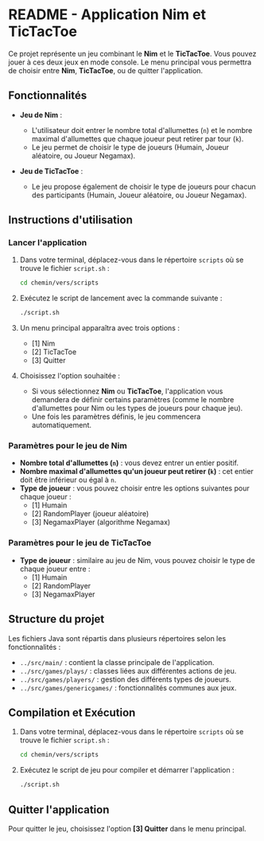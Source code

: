
# README - Application Nim et TicTacToe

Ce projet représente un jeu combinant le **Nim** et le **TicTacToe**. Vous pouvez jouer à ces deux jeux en mode console. Le menu principal vous permettra de choisir entre **Nim**, **TicTacToe**, ou de quitter l'application.

## Fonctionnalités

- **Jeu de Nim** : 
  - L'utilisateur doit entrer le nombre total d'allumettes (`n`) et le nombre maximal d'allumettes que chaque joueur peut retirer par tour (`k`).
  - Le jeu permet de choisir le type de joueurs (Humain, Joueur aléatoire, ou Joueur Negamax).
  
- **Jeu de TicTacToe** :
  - Le jeu propose également de choisir le type de joueurs pour chacun des participants (Humain, Joueur aléatoire, ou Joueur Negamax).

## Instructions d'utilisation

### Lancer l'application

1. Dans votre terminal, déplacez-vous dans le répertoire `scripts` où se trouve le fichier `script.sh` :
   ```bash
   cd chemin/vers/scripts
   ```

2. Exécutez le script de lancement avec la commande suivante :
   ```bash
   ./script.sh
   ```

3. Un menu principal apparaîtra avec trois options :
   - [1] Nim
   - [2] TicTacToe
   - [3] Quitter

4. Choisissez l'option souhaitée :
   - Si vous sélectionnez **Nim** ou **TicTacToe**, l'application vous demandera de définir certains paramètres (comme le nombre d'allumettes pour Nim ou les types de joueurs pour chaque jeu).
   - Une fois les paramètres définis, le jeu commencera automatiquement.

### Paramètres pour le jeu de Nim

- **Nombre total d'allumettes (`n`)** : vous devez entrer un entier positif.
- **Nombre maximal d'allumettes qu'un joueur peut retirer (`k`)** : cet entier doit être inférieur ou égal à `n`.
- **Type de joueur** : vous pouvez choisir entre les options suivantes pour chaque joueur :
  - [1] Humain
  - [2] RandomPlayer (joueur aléatoire)
  - [3] NegamaxPlayer (algorithme Negamax)

### Paramètres pour le jeu de TicTacToe

- **Type de joueur** : similaire au jeu de Nim, vous pouvez choisir le type de chaque joueur entre :
  - [1] Humain
  - [2] RandomPlayer
  - [3] NegamaxPlayer

## Structure du projet

Les fichiers Java sont répartis dans plusieurs répertoires selon les fonctionnalités :

- `../src/main/` : contient la classe principale de l'application.
- `../src/games/plays/` : classes liées aux différentes actions de jeu.
- `../src/games/players/` : gestion des différents types de joueurs.
- `../src/games/genericgames/` : fonctionnalités communes aux jeux.

## Compilation et Exécution

1. Dans votre terminal, déplacez-vous dans le répertoire `scripts` où se trouve le fichier `script.sh` :
   ```bash
   cd chemin/vers/scripts
   ```

2. Exécutez le script de jeu pour compiler et démarrer l'application :
   ```bash
   ./script.sh
   ```

## Quitter l'application

Pour quitter le jeu, choisissez l'option **[3] Quitter** dans le menu principal.
